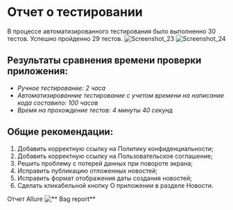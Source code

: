 # Отчет о тестировании

В процессе автоматизированного тестирования былo выполненно 30 тестов. Успешно пройденно 29 тестов. 
![Screenshot_23](https://github.com/Azazellamps/Diplom/assets/125271259/70043f9f-40fa-4852-858d-9fa83aa9d71a)
![Screenshot_24](https://github.com/Azazellamps/Diplom/assets/125271259/0b7d2a60-d714-4748-9b81-1984ae08f1a9)
## Результаты сравнения времени проверки приложения:
* *Ручное тестирование: 2 часа*
* *Автоматизированние тестирование с учетом времени на написание кода составило: 100 часов*
* *Время на прохождение тестов: 4 минуты 40 секунд*
## Общие рекомендации:
1. Добавить корректную ссылку на Политику конфиденциальности;
2. Добавить корректную ссылку на Пользовательское соглашение;
3. Решить проблему с потерей данных при повороте экрана;
4. Исправить публикацию отложенных новостей;
5. Исправить формат отображения даты создания новостей;
6. Сделать кликабельной кнопку О приложении в разделе Новости.
   
Отчет Allure
![** Bag report** ](https://github.com/Azazellamps/Diplom/issues)

